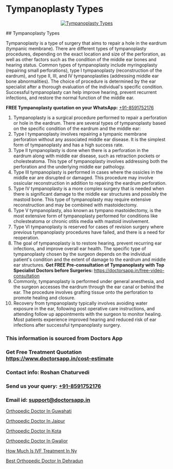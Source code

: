 # Tympanoplasty Types

<p align="center">
  <a href="null">
    <img src="null" alt="Tympanoplasty Types">
  </a>
</p>
## Tympanoplasty Types

Tympanoplasty is a type of surgery that aims to repair a hole in the eardrum (tympanic membrane). There are different types of tympanoplasty procedures, depending on the exact location and size of the perforation, as well as other factors such as the condition of the middle ear bones and hearing status. Common types of tympanoplasty include myringoplasty (repairing small perforations), type I tympanoplasty (reconstruction of the eardrum), and type II, III, and IV tympanoplasties (addressing middle ear bone abnormalities). The choice of procedure is determined by the ear specialist after a thorough evaluation of the individual's specific condition. Successful tympanoplasty can help improve hearing, prevent recurrent infections, and restore the normal function of the middle ear.

**FREE Tympanoplasty quotation on your WhatsApp:**  [+91-8591752176](https://api.whatsapp.com/send?phone=8591752176)

1) Tympanoplasty is a surgical procedure performed to repair a perforation or hole in the eardrum. There are several types of tympanoplasty based on the specific condition of the eardrum and the middle ear:
2) Type I tympanoplasty involves repairing a tympanic membrane perforation without any associated middle ear disease. It is the simplest form of tympanoplasty and has a high success rate.
3) Type II tympanoplasty is done when there is a perforation in the eardrum along with middle ear disease, such as retraction pockets or cholesteatoma. This type of tympanoplasty involves addressing both the perforation and the underlying middle ear pathology.
4) Type III tympanoplasty is performed in cases where the ossicles in the middle ear are disrupted or damaged. This procedure may involve ossicular reconstruction in addition to repairing the eardrum perforation.
5) Type IV tympanoplasty is a more complex surgery that is needed when there is significant damage to the middle ear structures and possibly the mastoid bone. This type of tympanoplasty may require extensive reconstruction and may be combined with mastoidectomy.
6) Type V tympanoplasty, also known as tympano mastoidectomy, is the most extensive form of tympanoplasty performed for conditions like cholesteatoma or chronic otitis media with mastoid involvement.
7) Type VI tympanoplasty is reserved for cases of revision surgery where previous tympanoplasty procedures have failed, and there is a need for reoperation.
8) The goal of tympanoplasty is to restore hearing, prevent recurring ear infections, and improve overall ear health. The specific type of tympanoplasty chosen by the surgeon depends on the individual patient's condition and the extent of damage to the eardrum and middle ear structures.
**Get FREE Pre-consultation of Tympanoplasty with Top Specialist Doctors before Surgeries:** https://doctorsapp.in/free-video-consultation
9) Commonly, tympanoplasty is performed under general anesthesia, and the surgeon accesses the eardrum through the ear canal or behind the ear. The procedure involves grafting tissue onto the perforation to promote healing and closure.
10) Recovery from tympanoplasty typically involves avoiding water exposure in the ear, following post operative care instructions, and attending follow up appointments with the surgeon to monitor healing. Most patients experience improved hearing and reduced risk of ear infections after successful tympanoplasty surgery.

### This information is sourced from Doctors App 
### Get Free Treatment Quotation https://www.doctorsapp.in/cost-estimate
### Contact info: Roshan Chaturvedi 
### Send us your query: [+91-8591752176](https://api.whatsapp.com/send?phone=8591752176) 
### Email id: support@doctorsapp.in

[Orthopedic Doctor In Guwahati](https://www.linkedin.com/pulse/orthopedic-doctor-guwahati-doctorsapp-khulna-y56ge/?lipi=urn%3Ali%3Apage%3Ad_flagship3_publishing_published%3B6s0HL1EnS62Kk1Ppug3b7A%3D%3D)

[Orthopedic Doctor In Jaipur](https://www.linkedin.com/pulse/orthopedic-doctor-jaipur-doctorsapp-united-arab-emirates-ojwme?trackingId=fEl2Rt8CJvpdXuCjNtMIaw%3D%3D&lipi=urn%3Ali%3Apage%3Ad_flagship3_company_admin%3Bc8cvKR%2BzQDObJJNC2LloLw%3D%3D)

[Orthopedic Doctor In Kota](https://medium.com/@vimalrana22/orthopedic-doctor-in-kota-a6a842de691c)

[Orthopedic Doctor In Gwalior](https://medium.com/@vimalrana22/orthopedic-doctor-in-gwalior-db56315fa585)

[How Much Is IVF Treatment In Ny](https://doctors-apps.github.io/doctorsapp/how-much-is-ivf-treatment-in-ny)

[Best Orthopedic Doctor In Dehradun](https://doctors-apps.github.io/doctorsapp/best-orthopedic-doctor-in-dehradun)

